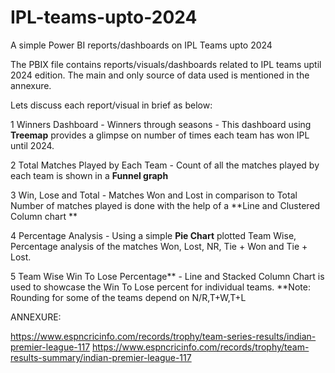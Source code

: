 # IPL-teams-upto-2024
A simple Power BI reports/dashboards on IPL Teams upto 2024

The PBIX file contains reports/visuals/dashboards related to IPL teams uptil 2024 edition. The main and only source of data used is mentioned in the annexure.

Lets discuss each report/visual in brief as below:

1 Winners Dashboard - Winners through seasons - This dashboard using **Treemap** provides a glimpse on number of times each team has won IPL until 2024.  

2 Total Matches Played by Each Team - Count of all the matches played by each team is shown in a **Funnel graph**

3 Win, Lose and Total - Matches Won and Lost in comparison to Total Number of matches played is done with the help of a **Line and Clustered Column chart **

4 Percentage Analysis - Using a simple **Pie Chart** plotted Team Wise, Percentage analysis of the matches Won, Lost, NR, Tie + Won and Tie + Lost.

5 Team Wise Win To Lose Percentage** - Line and Stacked Column Chart is used to showcase the Win To Lose percent for individual teams.
**Note: Rounding for some of the teams depend on N/R,T+W,T+L 

ANNEXURE:

https://www.espncricinfo.com/records/trophy/team-series-results/indian-premier-league-117
https://www.espncricinfo.com/records/trophy/team-results-summary/indian-premier-league-117
